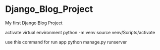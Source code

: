 # Django_Blog_Project
My first Django  Blog Project 

activate virtual environment
python -m venv
source venv/Scripts/activate

use this command for run app
 python manage.py runserver 
